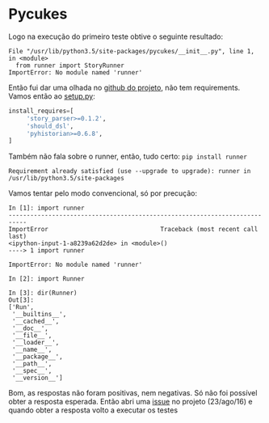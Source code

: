 # Pycukes

Logo na execução do primeiro teste obtive o seguinte resultado:

```
File "/usr/lib/python3.5/site-packages/pycukes/__init__.py", line 1, in <module>
  from runner import StoryRunner
ImportError: No module named 'runner'
```

Então fui dar uma olhada no [github do projeto](https://github.com/hugobr/pycukes), não tem requirements.
Vamos então ao [setup.py](https://github.com/hugobr/pycukes/blob/master/setup.py):

```python
install_requires=[
     'story_parser>=0.1.2',
     'should_dsl',
     'pyhistorian>=0.6.8',
]
```

Também não fala sobre o runner, então, tudo certo: `pip install runner`

```
Requirement already satisfied (use --upgrade to upgrade): runner in /usr/lib/python3.5/site-packages
```

Vamos tentar pelo modo convencional, só por precução:

```
In [1]: import runner
---------------------------------------------------------------------------
ImportError                               Traceback (most recent call last)
<ipython-input-1-a8239a62d2de> in <module>()
----> 1 import runner

ImportError: No module named 'runner'

In [2]: import Runner

In [3]: dir(Runner)
Out[3]:
['Run',
 '__builtins__',
 '__cached__',
 '__doc__',
 '__file__',
 '__loader__',
 '__name__',
 '__package__',
 '__path__',
 '__spec__',
 '__version__']
```

Bom, as respostas não foram positivas, nem negativas. Só não foi possível obter a resposta esperada. Então abri uma [issue](https://github.com/hltbra/pycukes/issues/9) no projeto (23/ago/16) e quando obter a resposta volto a executar os testes
